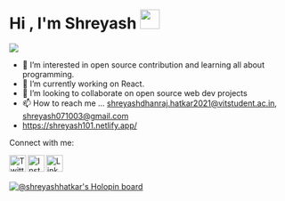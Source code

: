 <h1 align="left"><b>Hi , I'm Shreyash </b><img src="https://media.giphy.com/media/hvRJCLFzcasrR4ia7z/giphy.gif" width="35"></h1>     


<p align="left">
  <a href="https://github.com/DenverCoder1/readme-typing-svg"><img src="https://readme-typing-svg.herokuapp.com?font=Time+New+Roman&color=cyan&size=25&center=true&vCenter=true&width=600&height=100&lines=kashe+aahat+tumhi..&hearts;++;Self-taught+Front-End+Developer;Computer+Science+Student;Active+Learner;Love+to+learn+new+stuffs..<3"></a>
</p>


- 👀 I’m interested in open source contribution and learning all about programming.
- 🌱 I’m currently working on React.
- 💞️ I’m looking to collaborate on open source web dev projects
- 📫 How to reach me ... shreyashdhanraj.hatkar2021@vitstudent.ac.in, shreyash071003@gmail.com
- https://shreyash101.netlify.app/

Connect with me:

[<img align="left" alt="Twitter" width="30px" src="https://www.vectorlogo.zone/logos/twitter/twitter-tile.svg" />](https://twitter.com/ShreyashHatkar)
[<img align="left" alt="Instagram" width="30px" src="https://www.vectorlogo.zone/logos/instagram/instagram-icon.svg" />](https://www.instagram.com/_shre._.yash_/)
[<img align="left" alt="LinkedIn" width="30px" src="https://www.vectorlogo.zone/logos/linkedin/linkedin-tile.svg" />](https://www.linkedin.com/in/shreyash-hatkar-9510bb225/)

<br />

<!---
ShreyashHatkar/ShreyashHatkar is a ✨ special ✨ repository because its `README.md` (this file) appears on your GitHub profile.
You can click the Preview link to take a look at your changes.
--->

<br>

[![@shreyashhatkar's Holopin board](https://holopin.io/api/user/board?user=shreyashhatkar)](https://holopin.io/@shreyashhatkar)
